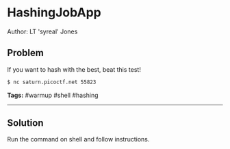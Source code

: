 # HashingJobApp

Author: LT 'syreal' Jones

## Problem

If you want to hash with the best, beat this test!

```bash
$ nc saturn.picoctf.net 55823
```

**Tags:** #warmup #shell #hashing

---

## Solution

Run the command on shell and follow instructions.
